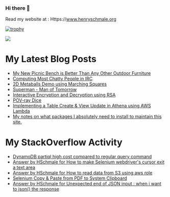 ### Hi there 👋

Read my website at : Https://www.henryschmale.org

[![trophy](https://github-profile-trophy.vercel.app/?username=hschmale16)](https://github.com/ryo-ma/github-profile-trophy)

![](https://oosbvkzj53.execute-api.us-east-1.amazonaws.com/hit?url=https://github.com/hschmale16)

# My Latest Blog Posts
<!-- BLOG-POST-LIST:START -->
- [My New Picnic Bench is Better Than Any Other Outdoor Furniture](https://www.henryschmale.org/2022/06/06/picnic-bench.html)
- [Computing Most Chatty People in IRC](https://www.henryschmale.org/2022/05/03/chatty-irc.html)
- [2D Metaballs Demo using Marching Squares](https://www.henryschmale.org/2022/04/04/metaballs.html)
- [Superman - Man of Tomorrow](https://www.henryschmale.org/2022/04/02/man-of-tomorrow.html)
- [Interactive Encryption and Decryption using RSA](https://www.henryschmale.org/2022/03/14/rsa.html)
- [POV-ray Dice](https://www.henryschmale.org/2022/02/22/povray-dice.html)
- [Implementing a Table Create &amp; View Update in Athena using AWS Lambda](https://www.henryschmale.org/2022/02/01/athena-view-update.html)
- [My notes on what packages I absolutely need to install to maintain this site.](https://www.henryschmale.org/2022/01/27/new-laptop-setup.html)
<!-- BLOG-POST-LIST:END -->

# My StackOverflow Activity
<!-- STACKOVERFLOW:START -->
- [DynamoDB partiql high cost compared to regular query command](https://stackoverflow.com/questions/72524216/dynamodb-partiql-high-cost-compared-to-regular-query-command)
- [Answer by HSchmale for How to make Selenium webdriver&#39;s cursor exit a text area](https://stackoverflow.com/questions/72441228/how-to-make-selenium-webdrivers-cursor-exit-a-text-area/72441276#72441276)
- [Answer by HSchmale for How to read data from S3 using aws role](https://stackoverflow.com/questions/72441172/how-to-read-data-from-s3-using-aws-role/72441240#72441240)
- [Selenium Copy &amp; Paste from PDF to System Clipboard](https://stackoverflow.com/questions/71514417/selenium-copy-paste-from-pdf-to-system-clipboard)
- [Answer by HSchmale for Unexpected end of JSON input : when i want to json&lpar;&rpar; the response](https://stackoverflow.com/questions/69095632/unexpected-end-of-json-input-when-i-want-to-json-the-response/69095719#69095719)
<!-- STACKOVERFLOW:END -->

